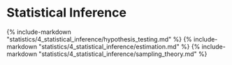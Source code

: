 # Statistical Inference

{% include-markdown "statistics/4_statistical_inference/hypothesis_testing.md" %}
{% include-markdown "statistics/4_statistical_inference/estimation.md" %}
{% include-markdown "statistics/4_statistical_inference/sampling_theory.md" %}

